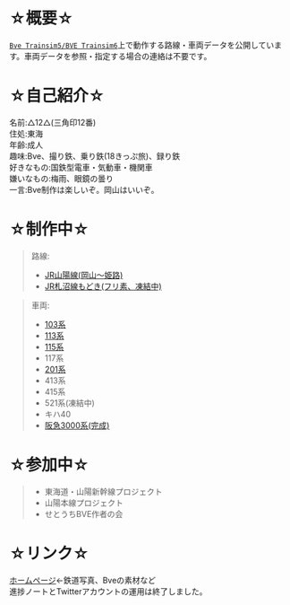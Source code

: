# ☆概要☆
[`Bve Trainsim5/BVE Trainsim6`](https://bvets.net/)上で動作する路線・車両データを公開しています。車両データを参照・指定する場合の連絡は不要です。  
  
# ☆自己紹介☆  
名前:△12△(三角印12番)  
住処:東海  
年齢:成人  
趣味:Bve、撮り鉄、乗り鉄(18きっぷ旅)、録り鉄  
好きなもの:国鉄型電車・気動車・機関車  
嫌いなもの:梅雨、眼鏡の曇り  
一言:Bve制作は楽しいぞ。岡山はいいぞ。  
  
# ☆制作中☆  
> 路線:  
> - [JR山陽線(岡山～姫路)](https://github.com/sankakujirusi12/Bve_SanyoLine)  
> - [JR札沼線もどき(フリ素、凍結中)](https://github.com/sankakujirusi12/JRH_SassyoLine)  

> 車両:  
> - [103系](https://github.com/sankakujirusi12/Bve_JRW103)  
> - [113系](https://github.com/sankakujirusi12/Bve_Kito_Oka_Hiro_Seki_Trainpack)  
> - [115系](https://github.com/sankakujirusi12/Bve_Kito_Oka_Hiro_Seki_Trainpack)  
> - 117系  
> - [201系](https://github.com/sankakujirusi12/Bve_JRW201)  
> - 413系
> - 415系  
> - 521系(凍結中)  
> - キハ40  
> - [阪急3000系(完成)](https://github.com/sankakujirusi12/Bve_HK3000)  

# ☆参加中☆  
> - 東海道・山陽新幹線プロジェクト  
> - 山陽本線プロジェクト  
> - せとうちBVE作者の会  

# ☆リンク☆  
[ホームページ](http://sankakujirusi12.ninja-web.net/)←鉄道写真、Bveの素材など  
進捗ノートとTwitterアカウントの運用は終了しました。  
<!---
sankakujirusi12/sankakujirusi12 is a ✨ special ✨ repository because its `README.md` (this file) appears on your GitHub profile.
You can click the Preview link to take a look at your changes.
--->
